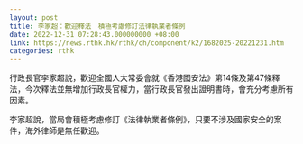 ```yaml
---
layout: post
title: 李家超：歡迎釋法　積極考慮修訂法律執業者條例
date: 2022-12-31 07:28:43.000000000 +08:00
link: https://news.rthk.hk/rthk/ch/component/k2/1682025-20221231.htm
categories: rthk
---
```


行政長官李家超說，歡迎全國人大常委會就《香港國安法》第14條及第47條釋法，今次釋法並無增加行政長官權力，當行政長官發出證明書時，會充分考慮所有因素。

李家超說，當局會積極考慮修訂《法律執業者條例》，只要不涉及國家安全的案件，海外律師是無任歡迎。
